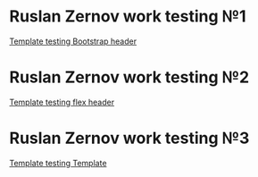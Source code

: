 # Ruslan Zernov work testing №1

[Template testing Bootstrap header](https://ruslanzernov.github.io/bootstrap_pustoy_shablon.local/index.html "Описание")

# Ruslan Zernov work testing №2

[Template testing flex header](https://ruslanzernov.github.io/lesson.local/index.html "Описание")

# Ruslan Zernov work testing №3

[Template testing Template](https://ruslanzernov.github.io/bizblog.local/index.html "Описание")
